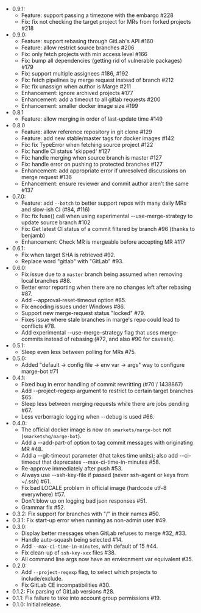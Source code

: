   * 0.9.1:
    - Feature: support passing a timezone with the embargo #228
    - Fix: fix not checking the target project for MRs from forked projects #218
  * 0.9.0:
    - Feature: support rebasing through GitLab's API #160
    - Feature: allow restrict source branches #206
    - Fix: only fetch projects with min access level #166
    - Fix: bump all dependencies (getting rid of vulnerable packages) #179
    - Fix: support multiple assignees #186, #192
    - Fix: fetch pipelines by merge request instead of branch #212
    - Fix: fix unassign when author is Marge #211
    - Enhancement: ignore archived projects #177
    - Enhancement: add a timeout to all gitlab requests #200
    - Enhancement: smaller docker image size  #199
  * 0.8.1
    - Feature: allow merging in order of last-update time #149
  * 0.8.0
    - Feature: allow reference repository in git clone #129
    - Feature: add new stable/master tags for docker images #142
    - Fix: fix TypeError when fetching source project #122
    - Fix: handle CI status 'skipped' #127
    - Fix: handle merging when source branch is master #127
    - Fix: handle error on pushing to protected branches #127
    - Enhancement: add appropriate error if unresolved discussions on merge request #136
    - Enhancement: ensure reviewer and commit author aren't the same #137
  * 0.7.0:
    - Feature: add `--batch` to better support repos with many daily MRs and slow-ish CI (#84, #116)
    - Fix: fix fuse() call when using experimental --use-merge-strategy to update source branch #102
    - Fix: Get latest CI status of a commit filtered by branch #96 (thanks to benjamb)
    - Enhancement: Check MR is mergeable before accepting MR #117 
  * 0.6.1:
    - Fix when target SHA is retrieved #92.
    - Replace word "gitlab" with "GitLab" #93.
  * 0.6.0:
    - Fix issue due to a `master` branch being assumed when removing
      local branches #88.
    - Better error reporting when there are no changes left
      after rebasing #87.
    - Add --approval-reset-timeout option #85.
    - Fix encoding issues under Windows #86.
    - Support new merge-request status "locked" #79.
    - Fixes issue where stale branches in marge's repo could
      lead to conflicts #78.
    - Add experimental --use-merge-strategy flag that uses merge-commits
      instead of rebasing (#72, and also #90 for caveats).
  * 0.5.1:
    - Sleep even less between polling for MRs #75.
  * 0.5.0:
    - Added "default -> config file -> env var -> args" way to configure marge-bot #71
  * 0.4.1:
    - Fixed bug in error handling of commit rewritting (#70 / 1438867)
    - Add --project-regexp argument to restrict to certain target branches $65.
    - Sleep less between merging requests while there are jobs pending #67.
    - Less verborragic logging when --debug is used #66.
  * 0.4.0:
    - The official docker image is now on `smarkets/marge-bot` not (`smarketshq/marge-bot`).
    - Add a --add-part-of option to tag commit messages with originating MR #48.
    - Add a --git-timeout parameter (that takes time units); also add --ci-timeout
      that deprecates --max-ci-time-in-minutes #58.
    - Re-approve immediately after push #53.
    - Always use --ssh-key-file if passed (never ssh-agent or keys from ~/.ssh) #61.
    - Fix bad LOCALE problem in official image (hardcode utf-8 everywhere) #57.
    - Don't blow up on logging bad json responses #51.
    - Grammar fix #52.
  * 0.3.2: Fix support for branches with "/" in their names #50.
  * 0.3.1: Fix start-up error when running as non-admin user #49.
  * 0.3.0:
    - Display better messages when GitLab refuses to merge #32, #33.
    - Handle auto-squash being selected #14.
    - Add `--max-ci-time-in-minutes`, with default of 15 #44.
    - Fix clean-up of `ssh-key-xxx` files #38.
    - All command line args now have an environment var equivalent #35.
  * 0.2.0:
    - Add `--project-regexp` flag, to select which projects to include/exclude.
    - Fix GitLab CE incompatibilities #30.
  * 0.1.2: Fix parsing of GitLab versions #28.
  * 0.1.1: Fix failure to take into account group permissions #19.
  * 0.1.0: Initial release.
